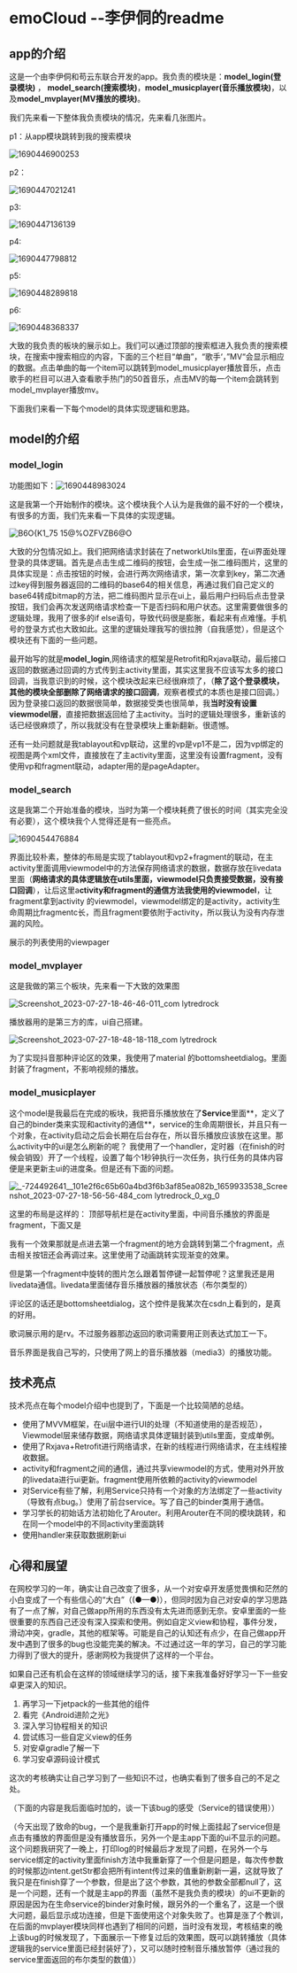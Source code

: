 # emoCloud  --李伊侗的readme

## app的介绍

这是一个由李伊侗和苟云东联合开发的app。我负责的模块是：**model_login(登录模块)** ， **model_search(搜索模块)**，**model_musicplayer(音乐播放模块)**，以及**model_mvplayer(MV播放的模块)**。

我们先来看一下整体我负责模块的情况，先来看几张图片。

p1：从app模块跳转到我的搜索模块

![1690446900253](https://github.com/lytMoon/emoCloud/assets/117186626/350df4fb-1a15-433f-94ae-758bd413148f)


p2：

![1690447021241](https://github.com/lytMoon/emoCloud/assets/117186626/f39435db-5bd5-4c01-a8b8-5ffd712d4369)




p3:


![1690447136139](https://github.com/lytMoon/emoCloud/assets/117186626/ac376206-7553-46ff-8edb-05c262c17be2)


p4:

![1690447798812](https://github.com/lytMoon/emoCloud/assets/117186626/00434cbd-052f-4b5a-ae76-d28433e261ce)


p5:

![1690448289818](https://github.com/lytMoon/emoCloud/assets/117186626/7f299572-cbc2-4bec-b58a-7546ad9084ab)



p6:



![1690448368337](https://github.com/lytMoon/emoCloud/assets/117186626/94785b01-998e-436d-94d0-8534e896858d)



大致的我负责的板块的展示如上。我们可以通过顶部的搜索框进入我负责的搜索模块，在搜索中搜索相应的内容，下面的三个栏目“单曲”，“歌手‘，”MV“会显示相应的数据。点击单曲的每一个item可以跳转到model_musicplayer播放音乐，点击歌手的栏目可以进入查看歌手热门的50首音乐，点击MV的每一个item会跳转到model_mvplayer播放mv。

下面我们来看一下每个model的具体实现逻辑和思路。

## model的介绍

### model_login

功能图如下：![1690448983024](https://github.com/lytMoon/emoCloud/assets/117186626/68726990-92cc-4a94-b072-a2d54a3ebb72)



这是我第一个开始制作的模块。这个模块我个人认为是我做的最不好的一个模块，有很多的方面，我们先来看一下具体的实现逻辑。

![B6O{K1_75 15@%OZFVZB6@O](https://github.com/lytMoon/emoCloud/assets/117186626/dcbf7114-abbc-4f2c-9fe9-656b1080776c)


大致的分包情况如上。我们把网络请求封装在了networkUtils里面，在ui界面处理登录的具体逻辑。首先是点击生成二维码的按钮，会生成一张二维码图片，这里的具体实现是：点击按钮的时候，会进行两次网络请求，第一次拿到key，第二次通过key得到服务器返回的二维码的base64的相关信息，再通过我们自己定义的base64转成bitmap的方法，把二维码图片显示在ui上，最后用户扫码后点击登录按钮，我们会再次发送网络请求检查一下是否扫码和用户状态。这里需要做很多的逻辑处理，我用了很多的if else语句，导致代码很是膨胀，看起来有点难懂。手机号的登录方式也大致如此。这里的逻辑处理我写的很拉胯（自我感觉），但是这个模块还有下面的一些问题。

最开始写的就是**model_login**,网络请求的框架是Retrofit和Rxjava联动，最后接口返回的数据通过回调的方式传到主activity里面，其实这里我不应该写太多的接口回调，当我意识到的时候，这个模块改起来已经很麻烦了，（**除了这个登录模块，其他的模块全部删除了网络请求的接口回调**，观察者模式的本质也是接口回调。）因为登录接口返回的数据很简单，数据接受类也很简单，我**当时没有设置viewmodel层**，直接把数据返回给了主activity。当时的逻辑处理很多，重新该的话已经很麻烦了，所以我就没有在登录模块上重新翻新。很遗憾。

还有一处问题就是我tablayout和vp联动，这里的vp是vp1不是二，因为vp绑定的视图是两个xml文件，直接放在了主activity里面，这里没有设置fragment，没有使用vp和fragment联动，adapter用的是pageAdapter。

### model_search

这是我第二个开始准备的模块，当时为第一个模块耗费了很长的时间（其实完全没有必要），这个模块我个人觉得还是有一些亮点。



![1690454476884](https://github.com/lytMoon/emoCloud/assets/117186626/f10f72d7-2e18-4afe-9272-fbbfd58a49fe)



界面比较朴素，整体的布局是实现了tablayout和vp2+fragment的联动，在主activity里面调用viewmodel中的方法保存网络请求的数据，数据存放在livedata里面（**网络请求的具体逻辑放在utils里面，viewmodel只负责接受数据，没有接口回调**），让后这里a**ctivity和fragment的通信方法我使用的viewmodel**，让fragment拿到activity 的viewmodel，viewmodel绑定的是activity，activity生命周期比fragmentc长，而且fragment要依附于activity，所以我认为没有内存泄漏的风险。

展示的列表使用的viewpager

### model_mvplayer

这是我做的第三个板块，先来看一下大致的效果图





![Screenshot_2023-07-27-18-46-46-011_com lytredrock](https://github.com/lytMoon/emoCloud/assets/117186626/0faf804d-772e-4e3d-9932-a654f4af8723)


播放器用的是第三方的库，ui自己搭建。

![Screenshot_2023-07-27-18-48-18-118_com lytredrock](https://github.com/lytMoon/emoCloud/assets/117186626/8256c22a-3de6-470a-b2dc-b9ac4d2425a8)

为了实现抖音那种评论区的效果，我使用了material 的bottomsheetdialog。里面封装了fragment，不影响视频的播放。

### model_musicplayer

这个model是我最后在完成的板块，我把音乐播放放在了**Service**里面**，定义了自己的binder类来实现和activity的通信**，service的生命周期很长，并且只有一个对象，在activity启动之后会长期在后台存在，所以音乐播放应该放在这里。那么activity中的ui是怎么刷新的呢？
我使用了一个handler，定时器（在finish的时候会销毁）开了一个线程，设置了每个1秒钟执行一次任务，执行任务的具体内容便是来更新主ui的进度条。但是还有下面的问题。



![_-724492641__101e2f6c65b60a4bd3f6b3af85ea082b_1659933538_Screenshot_2023-07-27-18-56-56-484_com lytredrock_0_xg_0](https://github.com/lytMoon/emoCloud/assets/117186626/713ba6f4-2ac0-4618-a63d-a60f1064c6bf)

这里的布局是这样的：
顶部导航栏是在activity里面，中间音乐播放的界面是fragment，下面又是

我有一个效果那就是点进去第一个fragment的地方会跳转到第二个fragment，点击相关按钮还会再调过来。这里使用了动画跳转实现渐变的效果。

但是第一个fragment中旋转的图片怎么跟着暂停键一起暂停呢？这里我还是用livedata通信。livedata里面储存音乐播放器的播放状态（布尔类型的）

评论区的话还是bottomsheetdialog，这个控件是我某次在csdn上看到的，是真的好用。

歌词展示用的是rv。不过服务器那边返回的歌词需要用正则表达式加工一下。

音乐界面是我自己写的，只使用了网上的音乐播放器（media3）的播放功能。

## 技术亮点

技术亮点在每个model介绍中也提到了，下面是一个比较简陋的总结。

- 使用了MVVM框架，在ui层中进行UI的处理（不知道使用的是否规范），Viewmodel层来储存数据，网络请求具体逻辑封装到utils里面，变成单例。
- 使用了Rxjava+Retrofit进行网络请求，在新的线程进行网络请求，在主线程接收数据。
- activity和fragment之间的通信，通过共享viewmodel的方式，使用对外开放的livedata进行ui更新。fragment使用所依赖的activity的viewmodel
- 对Service有些了解，利用Service只持有一个对象的方法绑定了一些activity（导致有点bug。）使用了前台service。写了自己的binder类用于通信。
- 学习学长的初始话方法初始化了Arouter。利用Arouter在不同的模块跳转，和在同一个model中的不同activity里面跳转
- 使用handler来获取数据刷新ui



## 心得和展望

在网校学习的一年，确实让自己改变了很多，从一个对安卓开发感觉畏惧和茫然的小白变成了一个有些信心的“大白”（(●—●)），但同时因为自己对安卓的学习思路有了一点了解，对自己做app所用的东西没有太先进而感到无奈。安卓里面的一些很重要的东西自己还没有深入探索和使用。例如自定义view和协程，事件分发，滑动冲突，gradle，其他的框架等。可能是自己的认知还有点少，在自己做app开发中遇到了很多的bug也没能完美的解决。不过通过这一年的学习，自己的学习能力得到了很大的提升，感谢网校为我提供了这样的一个平台。

如果自己还有机会在这样的领域继续学习的话，接下来我准备好好学习一下一些安卓更深入的知识。

1. 再学习一下jetpack的一些其他的组件
2. 看完《Android进阶之光》
3. 深入学习协程相关的知识
4. 尝试练习一些自定义view的任务
5. 对安卓gradle了解一下
6. 学习安卓源码设计模式



这次的考核确实让自己学习到了一些知识不过，也确实看到了很多自己的不足之处。





（下面的内容是我后面临时加的，谈一下该bug的感受（Service的错误使用））

（今天出现了致命的bug，一个是我重新打开app的时候上面挂起了service但是点击有播放的界面但是没有播放音乐，另外一个是主app下面的ui不显示的问题。这个问题我研究了一晚上，打印log的时候最后才发现了问题，在另外一个与service绑定的activity里面finish方法中我重新穿了一个但是问题是，每次传参数的时候那边intent.getStr都会把所有intent传过来的值重新刷新一遍，这就导致了我只是在finish穿了一个参数，但是出了这个参数，其他的参数全部都null了，这是一个问题，还有一个就是主app的界面（虽然不是我负责的模块）的ui不更新的原因是因为在生命service的binder对象时候，跟另外的一个重名了，这是一个很大问题，最后显示成功连接，但是下面使用这个对象失败了。也算是涨了个教训，在后面的mvplayer模块同样也遇到了相同的问题，当时没有发现，考核结束的晚上该bug的时候发现了，下面展示一下修复过后的效果图，既可以跳转播放（具体逻辑我的service里面已经封装好了），又可以随时控制音乐播放暂停（通过我的service里面返回的布尔类型的数值））
